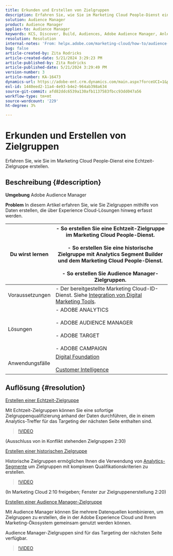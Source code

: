 ```yaml
---
title: Erkunden und Erstellen von Zielgruppen
description: Erfahren Sie, wie Sie im Marketing Cloud People-Dienst eine Echtzeit-Zielgruppe erstellen.
solution: Audience Manager
product: Audience Manager
applies-to: Audience Manager
keywords: KCS, Discover, Build, Audiences, Adobe Audience Manager, Anleitung
resolution: Resolution
internal-notes: 'From: helpx.adobe.com/marketing-cloud/how-to/audience-discovery.html'
bug: false
article-created-by: Zita Rodricks
article-created-date: 5/21/2024 3:29:23 PM
article-published-by: Zita Rodricks
article-published-date: 5/21/2024 3:29:49 PM
version-number: 3
article-number: KA-16473
dynamics-url: https://adobe-ent.crm.dynamics.com/main.aspx?forceUCI=1&pagetype=entityrecord&etn=knowledgearticle&id=0a5a68e2-8617-ef11-9f89-6045bd06eea5
exl-id: 1440eed2-11a4-4e93-b4e2-964ab398a634
source-git-commit: afd82ddc6539a130afb1137583fbcc93dd047a56
workflow-type: tm+mt
source-wordcount: '229'
ht-degree: 3%

---
```


# Erkunden und Erstellen von Zielgruppen


Erfahren Sie, wie Sie im Marketing Cloud People-Dienst eine Echtzeit-Zielgruppe erstellen.

## Beschreibung {#description}


<b>Umgebung</b>
Adobe Audience Manager

<b>Problem</b>
In diesem Artikel erfahren Sie, wie Sie Zielgruppen mithilfe von Daten erstellen, die über Experience Cloud-Lösungen hinweg erfasst werden.


| Du wirst lernen | - So erstellen Sie eine Echtzeit-Zielgruppe im Marketing Cloud People-Dienst.<br><br>- So erstellen Sie eine historische Zielgruppe mit Analytics Segment Builder und dem Marketing Cloud People-Dienst.<br><br>- So erstellen Sie Audience Manager-Zielgruppen. |
| --- | --- |
| Voraussetzungen | - Der bereitgestellte Marketing Cloud-ID-Dienst. Siehe [Integration von Digital Marketing Tools](https://experienceleague.adobe.com/docs/experience-manager-learn/sites/integrations/experience-platform-data-collection-tags/overview.html?lang=de). |
| Lösungen | - ADOBE ANALYTICS<br><br>- ADOBE AUDIENCE MANAGER<br><br>- ADOBE TARGET<br><br>- ADOBE CAMPAIGN |
| Anwendungsfälle | [Digital Foundation](https://helpx.adobe.com/marketing-cloud/how-to/digital-foundation.html)<br><br>[Customer Intelligence](https://experienceleague.adobe.com/docs/experience-platform/profile/ui/user-guide.html?lang=de) |





## Auflösung {#resolution}


<u>Erstellen einer Echtzeit-Zielgruppe</u>

Mit Echtzeit-Zielgruppen können Sie eine sofortige Zielgruppenqualifizierung anhand der Daten durchführen, die in einem Analytics-Treffer für das Targeting der nächsten Seite enthalten sind.




>[!VIDEO](https://video.tv.adobe.com/v/17804t1/)



(Ausschluss von in Konflikt stehenden Zielgruppen 2:30)



<u>Erstellen einer historischen Zielgruppe</u>

Historische Zielgruppen ermöglichen Ihnen die Verwendung von [Analytics-Segmente](https://experienceleague.adobe.com/docs/analytics/components/segmentation/seg-home.html?lang=de) um Zielgruppen mit komplexen Qualifikationskriterien zu erstellen.




>[!VIDEO](https://video.tv.adobe.com/v/17805/)



(In Marketing Cloud 2:10 freigeben; Fenster zur Zielgruppenerstellung 2:20)

<u>Erstellen einer Audience Manager-Zielgruppe</u>

Mit Audience Manager können Sie mehrere Datenquellen kombinieren, um Zielgruppen zu erstellen, die in der Adobe Experience Cloud und Ihrem Marketing-Ökosystem gemeinsam genutzt werden können.

Audience Manager-Zielgruppen sind für das Targeting der nächsten Seite verfügbar.




>[!VIDEO](https://video.tv.adobe.com/v/18113t1/)
